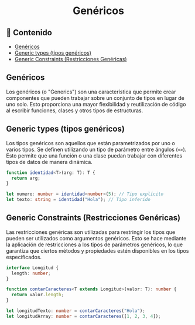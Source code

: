 <h1 align="center">Genéricos</h1>

<h2>📑 Contenido</h2>

- [Genéricos](#genéricos)
- [Generic types (tipos genéricos)](#generic-types-tipos-genéricos)
- [Generic Constraints (Restricciones Genéricas)](#generic-constraints-restricciones-genéricas)

## Genéricos

Los genéricos (o "Generics") son una característica que permite crear componentes que pueden trabajar sobre un conjunto de tipos en lugar de uno solo. Esto proporciona una mayor flexibilidad y reutilización de código al escribir funciones, clases y otros tipos de estructuras.

## Generic types (tipos genéricos)

Los tipos genéricos son aquellos que están parametrizados por uno o varios tipos. Se definen utilizando un tipo de parámetro entre ángulos (`<>`). Esto permite que una función o una clase puedan trabajar con diferentes tipos de datos de manera dinámica.

```ts
function identidad<T>(arg: T): T {
  return arg;
}

let numero: number = identidad<number>(5); // Tipo explícito
let texto: string = identidad("Hola"); // Tipo inferido
```

## Generic Constraints (Restricciones Genéricas)

Las restricciones genéricas son utilizadas para restringir los tipos que pueden ser utilizados como argumentos genéricos. Esto se hace mediante la aplicación de restricciones a los tipos de parámetros genéricos, lo que garantiza que ciertos métodos y propiedades estén disponibles en los tipos especificados.

```ts
interface Longitud {
  length: number;
}

function contarCaracteres<T extends Longitud>(valor: T): number {
  return valor.length;
}

let longitudTexto: number = contarCaracteres("Hola");
let longitudArray: number = contarCaracteres([1, 2, 3, 4]);
```
